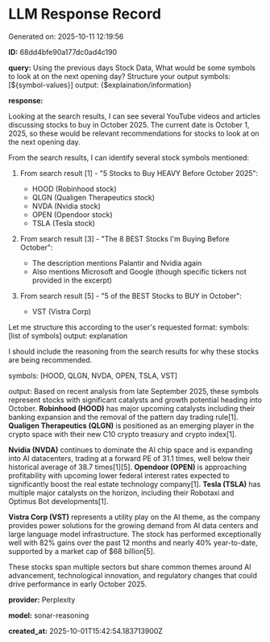 # LLM Response Record

Generated on: 2025-10-11 12:19:56

**ID:** 68dd4bfe90a177dc0ad4c190

**query:** Using the previous days Stock Data, What would be some symbols to look at on the next opening day? 
Structure your output
symbols: [${symbol-values}]
output: {$explaination/information}

**response:**

<think>
Looking at the search results, I can see several YouTube videos and articles discussing stocks to buy in October 2025. The current date is October 1, 2025, so these would be relevant recommendations for stocks to look at on the next opening day.

From the search results, I can identify several stock symbols mentioned:

1. From search result [1] - "5 Stocks to Buy HEAVY Before October 2025":
   - HOOD (Robinhood stock)
   - QLGN (Qualigen Therapeutics stock) 
   - NVDA (Nvidia stock)
   - OPEN (Opendoor stock)
   - TSLA (Tesla stock)

2. From search result [3] - "The 8 BEST Stocks I'm Buying Before October":
   - The description mentions Palantir and Nvidia again
   - Also mentions Microsoft and Google (though specific tickers not provided in the excerpt)

3. From search result [5] - "5 of the BEST Stocks to BUY in October":
   - VST (Vistra Corp)

Let me structure this according to the user's requested format:
symbols: [list of symbols]
output: explanation

I should include the reasoning from the search results for why these stocks are being recommended.
</think>

symbols: [HOOD, QLGN, NVDA, OPEN, TSLA, VST]

output: Based on recent analysis from late September 2025, these symbols represent stocks with significant catalysts and growth potential heading into October. **Robinhood (HOOD)** has major upcoming catalysts including their banking expansion and the removal of the pattern day trading rule[1]. **Qualigen Therapeutics (QLGN)** is positioned as an emerging player in the crypto space with their new C10 crypto treasury and crypto index[1]. 

**Nvidia (NVDA)** continues to dominate the AI chip space and is expanding into AI datacenters, trading at a forward PE of 31.1 times, well below their historical average of 38.7 times[1][5]. **Opendoor (OPEN)** is approaching profitability with upcoming lower federal interest rates expected to significantly boost the real estate technology company[1]. **Tesla (TSLA)** has multiple major catalysts on the horizon, including their Robotaxi and Optimus Bot developments[1].

**Vistra Corp (VST)** represents a utility play on the AI theme, as the company provides power solutions for the growing demand from AI data centers and large language model infrastructure. The stock has performed exceptionally well with 82% gains over the past 12 months and nearly 40% year-to-date, supported by a market cap of $68 billion[5].

These stocks span multiple sectors but share common themes around AI advancement, technological innovation, and regulatory changes that could drive performance in early October 2025.

**provider:** Perplexity

**model:** sonar-reasoning

**created_at:** 2025-10-01T15:42:54.183713900Z

